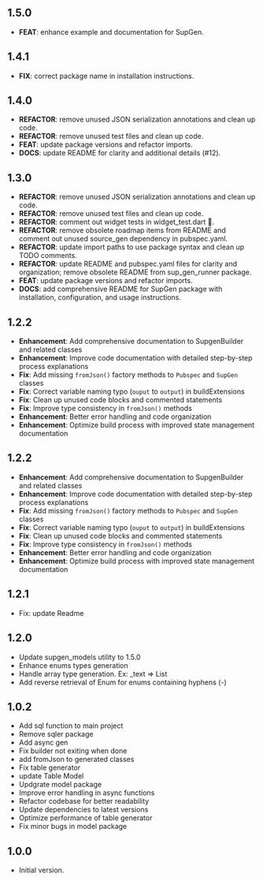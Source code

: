 ## 1.5.0

 - **FEAT**: enhance example and documentation for SupGen.

## 1.4.1

 - **FIX**: correct package name in installation instructions.

## 1.4.0

 - **REFACTOR**: remove unused JSON serialization annotations and clean up code.
 - **REFACTOR**: remove unused test files and clean up code.
 - **FEAT**: update package versions and refactor imports.
 - **DOCS**: update README for clarity and additional details (#12).

## 1.3.0

 - **REFACTOR**: remove unused JSON serialization annotations and clean up code.
 - **REFACTOR**: remove unused test files and clean up code.
 - **REFACTOR**: comment out widget tests in widget_test.dart 🧪.
 - **REFACTOR**: remove obsolete roadmap items from README and comment out unused source_gen dependency in pubspec.yaml.
 - **REFACTOR**: update import paths to use package syntax and clean up TODO comments.
 - **REFACTOR**: update README and pubspec.yaml files for clarity and organization; remove obsolete README from sup_gen_runner package.
 - **FEAT**: update package versions and refactor imports.
 - **DOCS**: add comprehensive README for SupGen package with installation, configuration, and usage instructions.



## 1.2.2

- **Enhancement**: Add comprehensive documentation to SupgenBuilder and related classes
- **Enhancement**: Improve code documentation with detailed step-by-step process explanations
- **Fix**: Add missing `fromJson()` factory methods to `Pubspec` and `SupGen` classes
- **Fix**: Correct variable naming typo (`ouput` to `output`) in buildExtensions
- **Fix**: Clean up unused code blocks and commented statements
- **Fix**: Improve type consistency in `fromJson()` methods
- **Enhancement**: Better error handling and code organization
- **Enhancement**: Optimize build process with improved state management documentation

## 1.2.2

- **Enhancement**: Add comprehensive documentation to SupgenBuilder and related classes
- **Enhancement**: Improve code documentation with detailed step-by-step process explanations
- **Fix**: Add missing `fromJson()` factory methods to `Pubspec` and `SupGen` classes
- **Fix**: Correct variable naming typo (`ouput` to `output`) in buildExtensions
- **Fix**: Clean up unused code blocks and commented statements
- **Fix**: Improve type consistency in `fromJson()` methods
- **Enhancement**: Better error handling and code organization
- **Enhancement**: Optimize build process with improved state management documentation

## 1.2.1

 - Fix: update Readme

## 1.2.0

- Update supgen_models utility to 1.5.0
- Enhance enums types generation
- Handle array type generation. Ex: _text => List<String>
- Add reverse retrieval of Enum for enums containing hyphens (-)


## 1.0.2

- Add sql function to main project
- Remove sqler package
- Add async gen
- Fix builder not exiting when done
- add fromJson to generated classes
- Fix table generator
- update Table Model
- Updgrate model package
- Improve error handling in async functions
- Refactor codebase for better readability
- Update dependencies to latest versions
- Optimize performance of table generator
- Fix minor bugs in model package


## 1.0.0

- Initial version.

